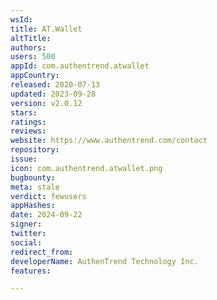 ```yaml
---
wsId: 
title: AT.Wallet
altTitle: 
authors: 
users: 500
appId: com.authentrend.atwallet
appCountry: 
released: 2020-07-13
updated: 2023-09-28
version: v2.0.12
stars: 
ratings: 
reviews: 
website: https://www.authentrend.com/contact
repository: 
issue: 
icon: com.authentrend.atwallet.png
bugbounty: 
meta: stale
verdict: fewusers
appHashes: 
date: 2024-09-22
signer: 
twitter: 
social: 
redirect_from: 
developerName: AuthenTrend Technology Inc.
features: 

---
```


